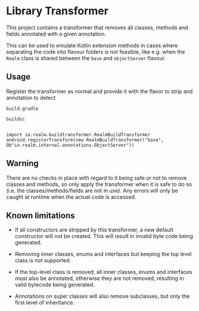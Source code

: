 # Library Transformer

This project contains a transformer that removes all classes, methods and fields annotated with a given annotation.

This can be used to emulate Kotlin extension methods in cases where separating the code into flavour folders is not
feasible, like e.g. when the `Realm` class is shared between the `base` and `objectServer` flavour.

## Usage

Register the transformer as normal and provide it with the flavor to strip and annotation to detect

```
build.gradle

buildsc


import io.realm.buildtransformer.RealmBuildTransformer
android.registerTransform(new RealmBuildTransformer("base", Ob"io.realm.internal.annotations.ObjectServer"))
```

## Warning

There are no checks in place with regard to it being safe or not to remove classes and methods, so only apply the
transformer when it is safe to do so (i.e. the classes/methods/fields are not in use). Any errors will only be caught at
runtime when the actual code is accessed.

## Known limitations

* If all constructors are stripped by this transformer, a new default constructor will not be created. This will result
  in invalid byte code being generated.

* Removing inner classes, enums and interfaces but keeping the top level class is not supported.

* If the top-level class is removed, all inner classes, enums and interfaces must also be annotated, otherwise they are
  not removed, resulting in valid bytecode being generated.

* Annotations on super classes will also remove subclasses, but only the first level of inheritance.